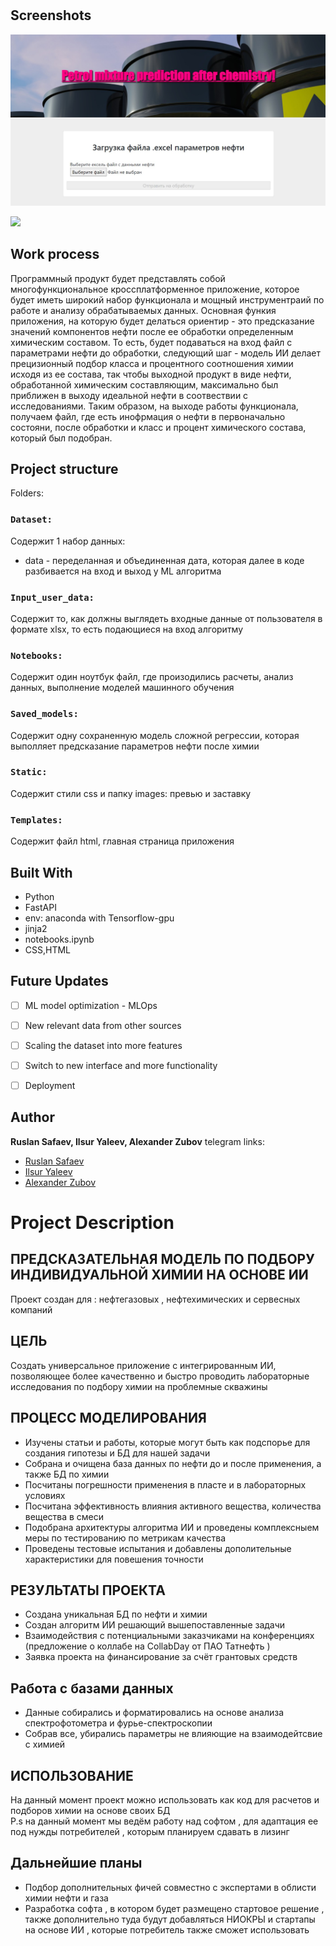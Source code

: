 <h1 align="center"><Petrol prediction></h1>

<p align="center"><project-description></p>

## Screenshots

![Home Page](/static/images/preview.jpg "Home Page")

![](/screenshots/2.png)
 
  
## Work process
Программный продукт будет представлять собой многофункциональное кроссплатформенное приложение, которое будет иметь широкий набор функционала и мощный инструментраий по работе и анализу обрабатываемых данных. Основная функия приложения, на которую будет делаться ориентир - это предсказание значений компонентов нефти после ее обработки определенным химическим составом. То есть, будет подаваться на вход файл с параметрами нефти до обработки, следующий шаг - модель ИИ делает прецизионный подбор класса и процентного соотношения химии исходя из ее состава, так чтобы выходной продукт в виде нефти, обработанной химическим составляющим, максимально был приближен в выходу идеальной нефти в соотвествии с исследованиями. Таким образом, на выходе работы функционала, получаем файл, где есть инофрмация о нефти в первоначально состояни, после обработки и класс и процент химического состава, который был подобран. 

## Project structure

Folders:

### `Dataset:`

Содержит 1 набор данных:
 - data - переделанная и объединенная дата, которая далее в коде разбивается на вход и выход у ML алгоритма
 
### `Input_user_data:`

Содержит то, как должны выглядеть входные данные от пользователя в формате xlsx, то есть подающиеся на вход алгоритму

### `Notebooks:`

Содержит один ноутбук файл, где произодились расчеты, анализ данных, выполнение моделей машинного обучения
 
### `Saved_models:`

Содержит одну сохраненную модель сложной регрессии, которая выполляет предсказание параметров нефти после химии

### `Static:`

Содержит стили css и папку images: превью и заставку

### `Templates:`
 
Содержит файл html, главная страница приложения

## Built With

- Python
- FastAPI
- env: anaconda with Tensorflow-gpu
- jinja2
- notebooks.ipynb
- CSS,HTML

## Future Updates

- [ ] ML model optimization - MLOps
- [ ] New relevant data from other sources
- [ ] Scaling the dataset into more features
- [ ] Switch to new interface and more functionality
- [ ] Deployment 


## Author

**Ruslan Safaev, Ilsur Yaleev, Alexander Zubov**
telegram links:
- [Ruslan Safaev](https://t.me/MabelHUGO)
- [Ilsur Yaleev]( https://t.me/i_yaleev)
- [Alexander Zubov](https://t.me/dump5)

# Project Description
 ## ПРЕДСКАЗАТЕЛЬНАЯ МОДЕЛЬ ПО ПОДБОРУ ИНДИВИДУАЛЬНОЙ ХИМИИ НА ОСНОВЕ ИИ
 Проект создан для : нефтегазовых , нефтехимических и сервесных компаний
 ## ЦЕЛЬ 
 Создать универсальное приложение с интегрированным ИИ, позволяющее более качественно и быстро проводить лабораторные исследования по подбору химии на проблемные скважины
 ## ПРОЦЕСС МОДЕЛИРОВАНИЯ 
 - Изучены статьи и работы, которые могут быть как подспорье для создания гипотезы и БД для нашей задачи
 - Собрана и очищена база данных по нефти до и после применения, а также БД по химии       
 - Посчитаны погрешности применения в пласте и в лабораторных условиях       
 - Посчитана эффективность влияния активного вещества, количества вещества в смеси           
 - Подобрана архитектуры алгоритма ИИ и проведены комплексныем меры по тестированию по метрикам качества                                           
 - Проведены тестовые испытания и добавлены дополительные характеристики для повешения точности         
 ## РЕЗУЛЬТАТЫ ПРОЕКТА
 - Создана уникальная БД по нефти и химии      
 - Создан алгоритм ИИ решающий вышепоставленные задачи        
 - Взаимодействия с потенциальными заказчиками на конференциях (предложение о коллабе на CollabDay от ПАО Татнефть )    
 - Заявка проекта на финансирование за счёт грантовых средств  
 ## Работа с базами данных
 - Данные собирались и форматировались на основе анализа спектрофотометра и фурье-спектроскопии
 - Собрав все, убирались параметры не влияющие на взаимодейтсвие с химией
 ## ИСПОЛЬЗОВАНИЕ
 На данный момент проект можно использовать как код для расчетов и подборов химии на основе своих БД    
  P.s на данный момент мы ведём работу над софтом , для адаптация  ее под нужды потребителей , которым планируем сдавать в лизинг
 ## Дальнейшие планы        
 - Подбор дополнительных фичей совместно с экспертами в облисти химии нефти и газа           
 - Разработка софта , в котором будет размещено стартовое решение , также дополнительно туда будут добавляться НИОКРЫ и стартапы на основе ИИ , которые потребитель также сможет использовать 
